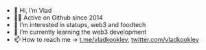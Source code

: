 - 👋 Hi, I’m Vlad
- 🧑‍💻 Active on Github since 2014
- 👀 I’m interested in statups, web3 and foodtech
- 🌱 I’m currently learning the web3 development
- 📫 How to reach me → [t.me/vladkooklev](https://t.me/vladkooklev), [twitter.com/vladkooklev](https://twitter.com/vladkooklev)
